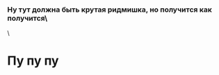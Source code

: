 ### Ну тут должна быть крутая ридмишка, но получится как получится\

[](/img/maxresdefault.jpg)\

# Пу пу пу